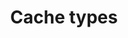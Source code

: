 ---
layout: default
group: config-guide
subgroup: 08_Caching
title: Cache types
menu_title: Cache types
menu_order: 2
menu_node: 
level3_menu_node: level3parent
level3_subgroup: cache-types
version: 2.0
github_link: config-guide/cache/cache-types-parent.md
---